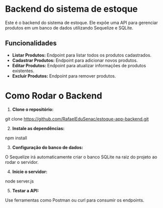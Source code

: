 # Backend do sistema de estoque

Este é o backend do sistema de estoque. Ele expõe uma API para gerenciar produtos em um banco de dados utilizando Sequelize e SQLite.


## Funcionalidades

- **Listar Produtos:** Endpoint para listar todos os produtos cadastrados.
- **Cadastrar Produtos:** Endpoint para adicionar novos produtos.
- **Editar Produtos:** Endpoint para atualizar informações de produtos existentes.
- **Excluir Produtos:** Endpoint para remover produtos.


# Como Rodar o Backend

1. **Clone o repositório:**

git clone https://github.com/RafaelEduSenac/estoque-app-backend.git

2. **Instale as dependências:**

npm install

3. **Configuração do banco de dados:**

O Sequelize irá automaticamente criar o banco SQLite na raiz do projeto ao rodar o servidor.

4. **Inicie o servidor:**

node server.js

5. **Testar a API:**

Use ferramentas como Postman ou curl para consumir os endpoints.